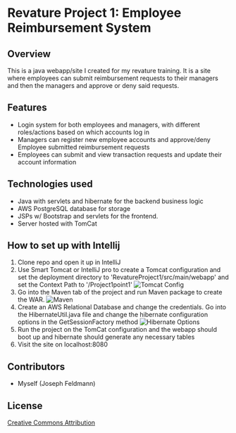 # Revature Project 1: Employee Reimbursement System

  

## Overview
This is a java webapp/site I created for my revature training. It is a site where employees can submit reimbursement requests to their managers and then the managers and approve or deny said requests. 

## Features
- Login system for both employees and managers, with different roles/actions based on which accounts log in
- Managers can register new employee accounts and approve/deny Employee submitted reimbursement requests
- Employees can submit and view transaction requests and update their account information

## Technologies used
- Java with servlets and hibernate for the backend business logic
- AWS PostgreSQL database for storage
- JSPs w/ Bootstrap and servlets for the frontend.
- Server hosted with TomCat

## How to set up with Intellij
1. Clone repo and open it up in IntelliJ
2. Use Smart Tomcat or IntelliJ pro to create a Tomcat configuration and set the deployment directory to 'RevatureProject1/src/main/webapp' and set the Context Path to '/Project1point1'
![Tomcat Config](https://imgur.com/YYqYYEv)
3. Go into the Maven tab of the project and run Maven package to create the WAR.
![Maven](https://imgur.com/OTDp1Uf)
4. Create an AWS Relational Database and change the credentials. Go into the HibernateUtil.java file and change the hibernate configuration options in the GetSessionFactory method
![Hibernate Options](https://imgur.com/lclmuRX)
5. Run the project on the TomCat configuration and the webapp should boot up and hibernate should generate any necessary tables
6. Visit the site on localhost:8080

## Contributors
- Myself (Joseph Feldmann)

## License
[Creative Commons Attribution](https://github.com/idleberg/Creative-Commons-Markdown/blob/master/4.0/by.markdown)
